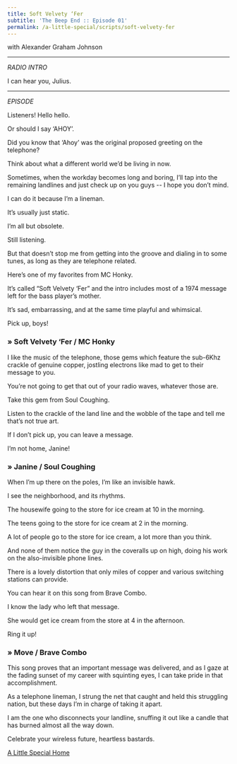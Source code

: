 ```yaml
---
title: Soft Velvety ‘Fer
subtitle: 'The Beep End :: Episode 01'
permalink: /a-little-special/scripts/soft-velvety-fer
---
```

with Alexander Graham Johnson

---

_RADIO INTRO_

I can hear you, Julius.

---

_EPISODE_

Listeners! Hello hello.

Or should I say ‘AHOY’.

Did you know that ‘Ahoy’ was the original proposed greeting on the telephone?

Think about what a different world we’d be living in now.

Sometimes, when the workday becomes long and boring, I’ll tap into the remaining landlines and just check up on you guys -- I hope you don’t mind.

I can do it because I’m a lineman.

It’s usually just static.

I’m all but obsolete.

Still listening.

But that doesn’t stop me from getting into the groove and dialing in to some tunes, as long as they are telephone related.

Here’s one of my favorites from MC Honky.

It’s called “Soft Velvety ‘Fer” and the intro includes most of a 1974 message left for the bass player’s mother.

It’s sad, embarrassing, and at the same time playful and whimsical.

Pick up, boys!

### &raquo; Soft Velvety ‘Fer / MC Honky

I like the music of the telephone, those gems which feature the sub-6Khz crackle of genuine copper, jostling electrons like mad to get to their message to you.

You’re not going to get that out of your radio waves, whatever those are.

Take this gem from Soul Coughing.

Listen to the crackle of the land line and the wobble of the tape and tell me that’s not true art.

If I don’t pick up, you can leave a message.

I’m not home, Janine!

### &raquo; Janine / Soul Coughing

When I’m up there on the poles, I’m like an invisible hawk.

I see the neighborhood, and its rhythms.

The housewife going to the store for ice cream at 10 in the morning.

The teens going to the store for ice cream at 2 in the morning.

A lot of people go to the store for ice cream, a lot more than you think.

And none of them notice the guy in the coveralls up on high, doing his work on the also-invisible phone lines.

There is a lovely distortion that only miles of copper and various switching stations can provide.

You can hear it on this song from Brave Combo.

I know the lady who left that message.

She would get ice cream from the store at 4 in the afternoon.

Ring it up!

### &raquo; Move / Brave Combo

This song proves that an important message was delivered, and as I gaze at the fading sunset of my career with squinting eyes, I can take pride in that accomplishment.

As a telephone lineman, I strung the net that caught and held this struggling nation, but these days I’m in charge of taking it apart.

I am the one who disconnects your landline, snuffing it out like a candle that has burned almost all the way down.

Celebrate your wireless future, heartless bastards.

<a class="button big next" href="{% link pages/a-little-special/index.md %}">A Little Special Home</a>
